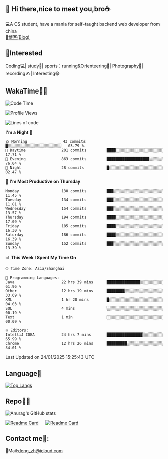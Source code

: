 👋 Hi there,nice to meet you,bro☕
---
💻A CS student, have a mania for self-taught backend web developer from china   
📌[博客(Blog)](https://github.com/HealUP/MyBlog)

 <!-- waka-box start -->
 <!-- waka-box end -->
 
🧲**Interested**
--
Coding💻| study📖| sports：running&Orienteering🏃‍| Photography📸| recording✍️| Interesting😁

WakaTime👨‍💻
---
<!--START_SECTION:waka-->
![Code Time](http://img.shields.io/badge/Code%20Time-2%2C472%20hrs%2026%20mins-blue)

![Profile Views](http://img.shields.io/badge/Profile%20Views-0-blue)

![Lines of code](https://img.shields.io/badge/From%20Hello%20World%20I%27ve%20Written-205.1%20thousand%20lines%20of%20code-blue)

**I'm a Night 🦉** 

```text
🌞 Morning                43 commits          █░░░░░░░░░░░░░░░░░░░░░░░░   03.79 % 
🌆 Daytime                201 commits         ████░░░░░░░░░░░░░░░░░░░░░   17.71 % 
🌃 Evening                863 commits         ███████████████████░░░░░░   76.04 % 
🌙 Night                  28 commits          █░░░░░░░░░░░░░░░░░░░░░░░░   02.47 % 
```
📅 **I'm Most Productive on Thursday** 

```text
Monday                   130 commits         ███░░░░░░░░░░░░░░░░░░░░░░   11.45 % 
Tuesday                  134 commits         ███░░░░░░░░░░░░░░░░░░░░░░   11.81 % 
Wednesday                154 commits         ███░░░░░░░░░░░░░░░░░░░░░░   13.57 % 
Thursday                 194 commits         ████░░░░░░░░░░░░░░░░░░░░░   17.09 % 
Friday                   185 commits         ████░░░░░░░░░░░░░░░░░░░░░   16.30 % 
Saturday                 186 commits         ████░░░░░░░░░░░░░░░░░░░░░   16.39 % 
Sunday                   152 commits         ███░░░░░░░░░░░░░░░░░░░░░░   13.39 % 
```


📊 **This Week I Spent My Time On** 

```text
🕑︎ Time Zone: Asia/Shanghai

💬 Programming Languages: 
Java                     22 hrs 39 mins      ███████████████░░░░░░░░░░   61.96 % 
Other                    12 hrs 19 mins      ████████░░░░░░░░░░░░░░░░░   33.69 % 
XML                      1 hr 28 mins        █░░░░░░░░░░░░░░░░░░░░░░░░   04.03 % 
SQL                      4 mins              ░░░░░░░░░░░░░░░░░░░░░░░░░   00.19 % 
Text                     1 min               ░░░░░░░░░░░░░░░░░░░░░░░░░   00.09 % 

🔥 Editors: 
IntelliJ IDEA            24 hrs 7 mins       ████████████████░░░░░░░░░   65.99 % 
Chrome                   12 hrs 26 mins      █████████░░░░░░░░░░░░░░░░   34.01 % 
```


 Last Updated on 24/01/2025 15:25:43 UTC
<!--END_SECTION:waka-->

Language🚀
---
[![Top Langs](https://github-readme-stats.vercel.app/api/top-langs/?username=HealUP&layout=compact&hide_border=true)](https://github.com/HealUP)

Repo🧑‍💻
---
![Anurag's GitHub stats](https://github-readme-stats.vercel.app/api?username=HealUP&count_private=true&show_icons=true&theme=gruvbox&hide_border=true) 

[![Readme Card](https://github-readme-stats.vercel.app/api/pin/?username=HealUP&repo=InternetEy&theme=transparent)](https://github.com/HealUP/InternetEy) &emsp;
[![Readme Card](https://github-readme-stats.vercel.app/api/pin/?username=HealUP&repo=CampusExperience&theme=transparent)](https://github.com/HealUP/CampusExperience)


Contact me📱:
---
📮Mail:deng_zh@icloud.com  
